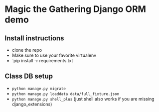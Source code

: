 # Magic the Gathering Django ORM demo

## Install instructions
* clone the repo
* Make sure to use your favorite virtualenv 
* `pip install -r requirements.txt


## Class DB setup
* `python manage.py migrate`
* `python manage.py loaddata data/full_fixture.json`
* `python manage.py shell_plus` (just shell also works if you are missing django_extensions)
